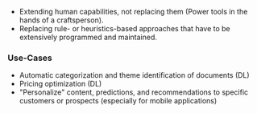 - Extending human capabilities, not replacing them (Power tools in the hands of a craftsperson).
- Replacing rule- or heuristics-based approaches that have to be extensively programmed and maintained.

### Use-Cases ###
- Automatic categorization and theme identification of documents (DL)
- Pricing optimization (DL)
- "Personalize" content, predictions, and recommendations to specific customers or prospects (especially for mobile applications)
